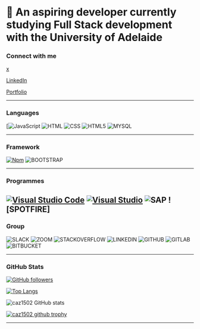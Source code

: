 # 🌱 An aspiring developer currently studying Full Stack development with the University of Adelaide



### Connect with me

[x](carol.shiers@gmail.com)

[LinkedIn](https://www.linkedin.com/in/carol-shiers-001420b6/)

[Portfolio](https://caz1502.github.io/Portfolio-Reworked/)

___

### Languages

[![JavaScript](	https://img.shields.io/badge/JavaScript-F7DF1E?style=for-the-badge&logo=javascript&logoColor=black) ![HTML](https://img.shields.io/badge/HTML-239120?style=for-the-badge&logo=html5&logoColor=white) ![CSS](https://img.shields.io/badge/CSS-239120?&style=for-the-badge&logo=css3&logoColor=white) ![HTML5](https://img.shields.io/badge/HTML5-E34F26?style=for-the-badge&logo=html5&logoColor=white) ![MYSQL](https://img.shields.io/badge/MySQL-00000F?style=for-the-badge&logo=mysql&logoColor=white)



___

### Framework

[![Npm](https://badgen.net/badge/icon/npm?icon=npm&label)](https://https://npmjs.com/) ![BOOTSTRAP](https://img.shields.io/badge/Bootstrap-563D7C?style=for-the-badge&logo=bootstrap&logoColor=white)
___

### Programmes

[![Visual Studio Code](https://img.shields.io/badge/--007ACC?logo=visual%20studio%20code&logoColor=ffffff)](https://code.visualstudio.com/) [![Visual Studio](https://img.shields.io/badge/--6C33AF?logo=visual%20studio)](https://visualstudio.microsoft.com/)  ![SAP](https://img.shields.io/badge/SAP-0FAAFF?style=for-the-badge&logo=sap&logoColor=white) ![SPOTFIRE]
---

### Group

![SLACK](https://img.shields.io/badge/Slack-4A154B?style=for-the-badge&logo=slack&logoColor=white) ![ZOOM](https://img.shields.io/badge/Zoom-2D8CFF?style=for-the-badge&logo=zoom&logoColor=white) ![STACKOVERFLOW](https://aleen42.github.io/badges/src/stackoverflow.svg) ![LINKEDIN](https://img.shields.io/badge/LinkedIn-0077B5?style=for-the-badge&logo=linkedin&logoColor=white) ![GITHUB](https://img.shields.io/badge/GitHub-100000?style=for-the-badge&logo=github&logoColor=white) ![GITLAB](https://img.shields.io/badge/GitLab-330F63?style=for-the-badge&logo=gitlab&logoColor=white) ![BITBUCKET](	https://img.shields.io/badge/Bitbucket-330F63?style=for-the-badge&logo=bitbucket&logoColor=white)

---

### GitHub Stats

[![GitHub followers](https://img.shields.io/github/followers/caz1502.svg?style=social&label=Follow&maxAge=2592000)](https://github.com/caz1502?tab=followers)

[![Top Langs](https://github-readme-stats.vercel.app/api/top-langs/?username=caz1502&layout=compact&show_icons=true&theme=radical)](https://github.com/caz1502/github-readme-stats)

![caz1502 GitHub stats](https://github-readme-stats.vercel.app/api?username=caz1502&show_icons=true&theme=radical)

[![caz1502 github trophy](https://github-profile-trophy.vercel.app/?username=caz1502&row=1)](https://github.com/caz1502/github-profile-trophy)


___






<!---
caz1502/caz1502 is a ✨ special ✨ repository because its `README.md` (this file) appears on your GitHub profile.
You can click the Preview link to take a look at your changes.
--->
